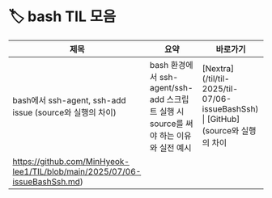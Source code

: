 # 🏷️ bash TIL 모음

| 제목 | 요약 | 바로가기 |
|------|------|----------|
| bash에서 ssh-agent, ssh-add issue (source와 실행의 차이) | bash 환경에서 ssh-agent/ssh-add 스크립트 실행 시 source를 써야 하는 이유와 실전 예시 | [Nextra](/til/til- 2025/til-07/06-issueBashSsh) \| [GitHub](source와 실행의 차이
https://github.com/MinHyeok-lee1/TIL/blob/main/2025/07/06-issueBashSsh.md) |
